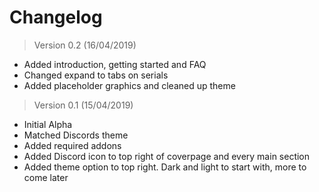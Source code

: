 # Changelog

> Version 0.2 (16/04/2019)
- Added introduction, getting started and FAQ
- Changed expand to tabs on serials
- Added placeholder graphics and cleaned up theme

> Version 0.1 (15/04/2019)
- Initial Alpha
- Matched Discords theme
- Added required addons
- Added Discord icon to top right of coverpage and every main section
- Added theme option to top right. Dark and light to start with, more to come later